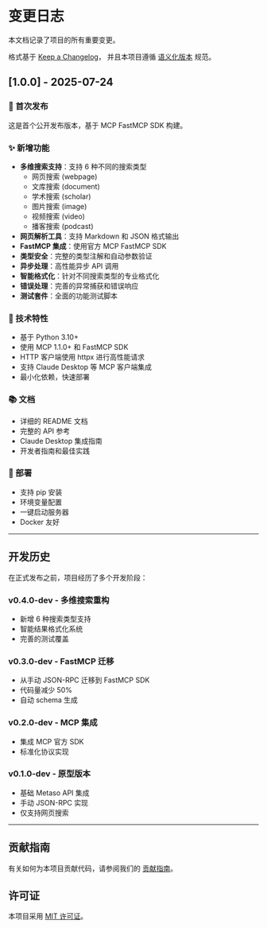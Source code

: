 # 变更日志

本文档记录了项目的所有重要变更。

格式基于 [Keep a Changelog](https://keepachangelog.com/zh-CN/1.0.0/)，
并且本项目遵循 [语义化版本](https://semver.org/lang/zh-CN/) 规范。

## [1.0.0] - 2025-07-24

### 🎉 首次发布

这是首个公开发布版本，基于 MCP FastMCP SDK 构建。

### ✨ 新增功能

- **多维搜索支持**：支持 6 种不同的搜索类型
  - 网页搜索 (webpage)
  - 文库搜索 (document)
  - 学术搜索 (scholar)
  - 图片搜索 (image)
  - 视频搜索 (video)
  - 播客搜索 (podcast)
- **网页解析工具**：支持 Markdown 和 JSON 格式输出
- **FastMCP 集成**：使用官方 MCP FastMCP SDK
- **类型安全**：完整的类型注解和自动参数验证
- **异步处理**：高性能异步 API 调用
- **智能格式化**：针对不同搜索类型的专业格式化
- **错误处理**：完善的异常捕获和错误响应
- **测试套件**：全面的功能测试脚本

### 🔧 技术特性

- 基于 Python 3.10+ 
- 使用 MCP 1.1.0+ 和 FastMCP SDK
- HTTP 客户端使用 httpx 进行高性能请求
- 支持 Claude Desktop 等 MCP 客户端集成
- 最小化依赖，快速部署

### 📚 文档

- 详细的 README 文档
- 完整的 API 参考
- Claude Desktop 集成指南
- 开发者指南和最佳实践

### 🚀 部署

- 支持 pip 安装
- 环境变量配置
- 一键启动服务器
- Docker 友好

---

## 开发历史

在正式发布之前，项目经历了多个开发阶段：

### v0.4.0-dev - 多维搜索重构
- 新增 6 种搜索类型支持
- 智能结果格式化系统
- 完善的测试覆盖

### v0.3.0-dev - FastMCP 迁移
- 从手动 JSON-RPC 迁移到 FastMCP SDK
- 代码量减少 50%
- 自动 schema 生成

### v0.2.0-dev - MCP 集成
- 集成 MCP 官方 SDK
- 标准化协议实现

### v0.1.0-dev - 原型版本
- 基础 Metaso API 集成
- 手动 JSON-RPC 实现
- 仅支持网页搜索

---

## 贡献指南

有关如何为本项目贡献代码，请参阅我们的 [贡献指南](CONTRIBUTING.md)。

## 许可证

本项目采用 [MIT 许可证](LICENSE)。 